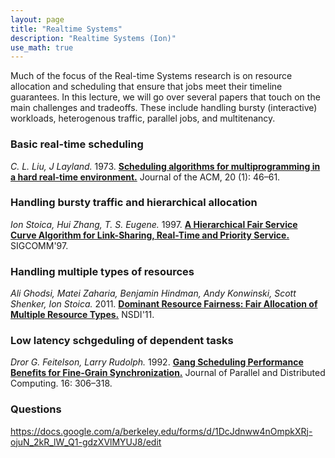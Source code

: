```yaml
---
layout: page
title: "Realtime Systems"
description: "Realtime Systems (Ion)"
use_math: true
---
```


Much of the focus of the Real-time Systems research is on resource allocation and scheduling that ensure that jobs meet their timeline guarantees. In this lecture, we will go over several papers that touch on the main challenges and tradeoffs. These include handling bursty (interactive) workloads, heterogenous traffic, parallel jobs, and multitenancy.

### Basic real-time scheduling
*C. L. Liu, J Layland.* 1973. [**Scheduling algorithms for multiprogramming in a hard real-time environment.**](http://igm.univ-mlv.fr/~masson/pdfANDps/liulayland73.pdf) Journal of the ACM, 20 (1): 46–61.

### Handling bursty traffic and hierarchical allocation
*Ion Stoica, Hui Zhang, T. S. Eugene.* 1997. [**A Hierarchical Fair Service Curve Algorithm for Link-Sharing, Real-Time and Priority Service.**](https://www.cs.cmu.edu/~hzhang/papers/SIGCOM97.pdf) SIGCOMM'97.

### Handling multiple types of resources
*Ali Ghodsi, Matei Zaharia, Benjamin Hindman, Andy Konwinski, Scott Shenker, Ion Stoica.* 2011. [**Dominant Resource Fairness: Fair Allocation of Multiple Resource Types.**](https://www.cs.berkeley.edu/~alig/papers/drf.pdf) NSDI'11.

### Low latency schgeduling of dependent tasks
*Dror G. Feitelson, Larry Rudolph.* 1992. [**Gang Scheduling Performance Benefits for Fine-Grain Synchronization.**](http://citeseerx.ist.psu.edu/viewdoc/summary?doi=10.1.1.79.7070) Journal of Parallel and Distributed Computing. 16: 306–318.

### Questions
https://docs.google.com/a/berkeley.edu/forms/d/1DcJdnww4nOmpkXRj-ojuN_2kR_lW_Q1-gdzXVlMYUJ8/edit

<!--
![ML-Lifecycle](assets/images/ml-lifecycle.jpg){:width="400px"}

While much of the focus of machine learning research is on the process of training models (i.e., learning) there are a unique set of challenges around the process of serving and updating those models that is often overlooked.
In this lecture we will explore the bigger machine learning life-cycle and discuss the challenges around serving predictions.

## Reading lists:

### Prediction Serving Systems [?Student Presenters?]
1. *Deepak Agarwal, Bo Long, Jonathan Traupman, Doris Xin, and Liang Zhang.* 2014. [**LASER: a scalable response prediction platform for online advertising.**](http://dl.acm.org/citation.cfm?id=2556252) In Proceedings of the 7th ACM international conference on Web search and data mining (WSDM '14).


### Managing the ML Lifecycle [?Student Presenters?]
1. *Xinran He, Junfeng Pan, Ou Jin, Tianbing Xu, Bo Liu, Tao Xu, Yanxin Shi, Antoine Atallah, Ralf Herbrich, Stuart Bowers, and Joaquin Quiñonero Candela.* 2014. [**Practical Lessons from Predicting Clicks on Ads at Facebook.**](http://dl.acm.org/citation.cfm?id=2648589) In Proceedings of the Eighth International Workshop on Data Mining for Online Advertising (ADKDD'14).

1. *D. Sculley, Gary Holt, Daniel Golovin, Eugene Davydov, Todd Phillips, Dietmar Ebner, Vinay Chaudhary, Michael Young* 2014. [**Machine Learning: The High Interest Credit Card of Technical Debt**](http://research.google.com/pubs/pub43146.html). SE4ML: Software Engineering for Machine Learning (NIPS 2014 Workshop)


### Questions:

1. What differentiates serving machine learning models from standard data serving?

1. Name one way in which algorithmic advances simplify model serving and one way in which they add additional challenges. -->



<!--

Formatting with Kramdown (github style markdown):

https://github.com/adam-p/markdown-here/wiki/Markdown-Cheatsheet

# heading 1
## heading 2
### heading 3


# A list

1. a
1. b
1. c

*italic*
**bold**

```scala
// this is scala
def f(x) = x + 3
```

```bash
%> echo "the end" | less
```


# An inline equation without number:

this is all about $x$ and $\alpha$:

$$
3x + 5
$$

# An inline equation with numbering

\begin{align}
y \propto \frac{x \sin x} {\int_0^\infty x \sin x}
\end{align}
 -->

<!-- {: style="text-align: center"} -->



